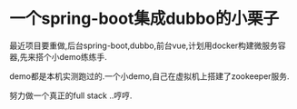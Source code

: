 # 一个spring-boot集成dubbo的小栗子

最近项目要重做,后台spring-boot,dubbo,前台vue,计划用docker构建微服务容器,先来搭个小demo练练手.

demo都是本机实测跑过的.一个小demo,自己在虚拟机上搭建了zookeeper服务.

努力做一个真正的full stack ..哼哼.